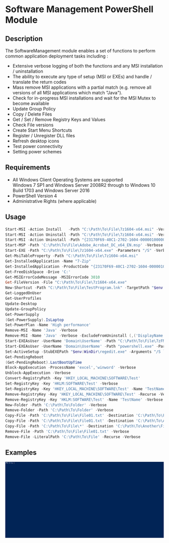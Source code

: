 # Software Management PowerShell Module

## Description
The SoftwareManagement module enables a set of functions to perform common application deployment tasks including :
* Extensive verbose logging of both the functions and any MSI installation / uninstallation
* The ability to execute any type of setup (MSI or EXEs) and handle / translate the return codes
* Mass remove MSI applications with a partial match (e.g. remove all versions of all MSI applications which match "Java").
* Check for in-progress MSI installations and wait for the MSI Mutex to become available
* Update Group Policy
* Copy / Delete Files
* Get / Set / Remove Registry Keys and Values
* Check File versions
* Create Start Menu Shortcuts
* Register / Unregister DLL files
* Refresh desktop icons
* Test power connectivity
* Setting power schemes


## Requirements
* All Windows Client Operating Systems are supported  
   Windows 7 SP1 and Windows Server 2008R2 through to Windows 10 Build 1703 and Windows Server 2016
* PowerShell Version 4
* Administrative Rights (where applicable)


## Usage
```powershell
Start-MSI -Action Install   -Path "C:\Path\To\File\7z1604-x64.msi" -Verbose
Start-MSI -Action Uninstall -Path "C:\Path\To\File\7z1604-x64.msi" -Verbose
Start-MSI -Action Uninstall -Path "{23170F69-40C1-2702-1604-000001000000}" -Verbose
Start-MSP -Path 'C:\Path\To\File\Adobe_Acrobat_DC_x64_EN.msp' -Verbose
Start-EXE -Path "C:\Path\To\File\7z1604-x64.exe" -Parameters "/S" -Verbose
Get-MsiTableProperty -Path "C:\Path\To\File\7z1604-x64.msi"
Get-InstalledApplication -Name "7-Zip"
Get-InstalledApplication -ProductCode "{23170F69-40C1-2702-1604-000001000000}"
Get-FreeDiskSpace -Drive 'C:'
Get-MSIErrorCodeMessage -MSIErrorCode 3010
Get-FileVersion -File "C:\Path\To\File\7z1604-x64.exe"
New-Shortcut -Path "C:\Path\To\File\TestProgram.lnk" -TargetPath "$env:windir\System32\notepad.exe" -IconLocation "$env:windir\system32\notepad.exe" -Description 'Notepad Shortcut'
Get-LoggedOnUser
Get-UserProfiles
Update-Desktop
Update-GroupPolicy
Get-PowerSupply
(Get-PowerSupply).IsLaptop
Set-PowerPlan -Name 'High performance'
Remove-MSI -Name 'Java' -Verbose
Remove-MSI -Name 'Java' -Verbose -ExcludeFromUninstall (,('DisplayName', 'Java(TM) 6 Update 31', 'RegEx'))
Start-EXEAsUser -UserName 'Domain\UserName' -Path "C:\Path\To\File\7zFM.exe" -verbose -wait
Start-EXEAsUser -UserName 'Domain\UserName' -Path "powershell.exe" -Parameters '-Command C:\Path\To\File\Script.ps1'
Set-ActiveSetup -StubEXEPath "$env:WinDir\regedit.exe" -Arguments "/S `"C:\Path\To\File\HKCURegistryChange.reg`"" -Description 'HKCU Registry Change' -Key 'HKCU_Registry_Change' -Verbose
Get-PendingReboot
(Get-PendingReboot).LastBootUpTime
Block-AppExecution -ProcessName 'excel','winword' -Verbose
Unblock-AppExecution -Verbose
Convert-RegistryPath -Key 'HKEY_LOCAL_MACHINE\SOFTWARE\Test'
Set-RegistryKey -Key 'HKLM:SOFTWARE\Test' -Verbose
Set-RegistryKey -Key 'HKEY_LOCAL_MACHINE\SOFTWARE\Test' -Name 'TestName' -Value 'TestValue' -Type String -Verbose
Remove-RegistryKey -Key 'HKEY_LOCAL_MACHINE\SOFTWARE\Test' -Recurse -Verbose
Remove-RegistryKey -Key 'HKLM:SOFTWARE\Test' -Name 'TestName' -Verbose
New-Folder -Path 'C:\Path\To\Folder' -Verbose
Remove-Folder -Path 'C:\Path\To\Folder' -Verbose
Copy-File -Path 'C:\Path\To\File\File01.txt' -Destination 'C:\Path\To\File\File01-Copy.txt' -Verbose
Copy-File -Path 'C:\Path\To\File\File01.txt' -Destination 'C:\Path\To\Another\File\Test2' -Verbose
Copy-File -Path 'C:\Path\To\File\*' -Destination 'C:\Path\To\Another\File' -Recurse -Verbose
Remove-File -Path 'C:\Path\To\File\File01.txt' -Verbose
Remove-File -LiteralPath 'C:\Path\To\File' -Recurse -Verbose
```

## Examples
![StartRemove-MSI](Media/StartRemove-MSI.gif)